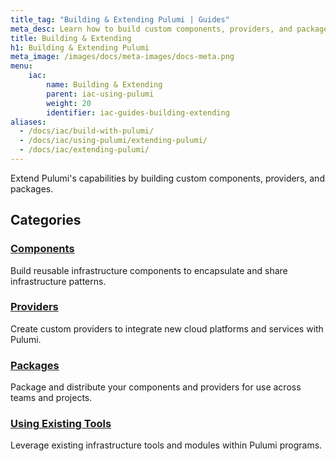 ```yaml
---
title_tag: "Building & Extending Pulumi | Guides"
meta_desc: Learn how to build custom components, providers, and packages to extend Pulumi's capabilities.
title: Building & Extending
h1: Building & Extending Pulumi
meta_image: /images/docs/meta-images/docs-meta.png
menu:
    iac:
        name: Building & Extending
        parent: iac-using-pulumi
        weight: 20
        identifier: iac-guides-building-extending
aliases:
  - /docs/iac/build-with-pulumi/
  - /docs/iac/using-pulumi/extending-pulumi/
  - /docs/iac/extending-pulumi/
---
```


Extend Pulumi's capabilities by building custom components, providers, and packages.

## Categories

### [Components](/docs/iac/guides/building-extending/components/)

Build reusable infrastructure components to encapsulate and share infrastructure patterns.

### [Providers](/docs/iac/guides/building-extending/providers/)

Create custom providers to integrate new cloud platforms and services with Pulumi.

### [Packages](/docs/iac/guides/building-extending/packages/)

Package and distribute your components and providers for use across teams and projects.

### [Using Existing Tools](/docs/iac/guides/building-extending/using-existing-tools/)

Leverage existing infrastructure tools and modules within Pulumi programs.
